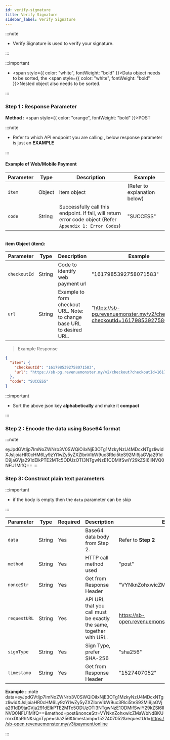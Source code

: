 ```yaml
---
id: verify-signature
title: Verify Signature
sidebar_label: Verify Signature
---
```


:::note

- Verify Signature is used to verify your signature.

:::

:::important

- <span style={{ color: "white", fontWeight: "bold" }}>Data object</span> needs to be sorted, the <span style={{ color: "white", fontWeight: "bold" }}>Nested object</span> also needs to be sorted.

:::

### Step 1 : Response Parameter

**Method :** <span style={{ color: "orange", fontWeight: "bold" }}>POST</span><br/>

:::note

- Refer to which API endpoint you are calling , below response parameter is just an **EXAMPLE**

:::

#### Example of Web/Mobile Payment

| Parameter | Type   | Description                                                                                               | Example                      |
| --------- | ------ | --------------------------------------------------------------------------------------------------------- | ---------------------------- |
| `item`    | Object | item object                                                                                               | (Refer to explanation below) |
| `code`    | String | Successfully call this endpoint. If fail, will return error code object (Refer `Appendix 1: Error Codes`) | "SUCCESS"                    |

<br />
<strong>item Object (item):</strong>

| Parameter    | Type   | Description                                                            | Example                                                                      |
| ------------ | ------ | ---------------------------------------------------------------------- | ---------------------------------------------------------------------------- |
| `checkoutId` | String | Code to identify web payment url                                       | "1617985392758071583"                                                        |
| `url`        | String | Example to form checkout URL. Note: to change base URL to desired URL. | "https://sb-pg.revenuemonster.my/v2/checkout?checkoutId=1617985392758071583" |

> Example Response

```json
{
  "item": {
    "checkoutId": "1617985392758071583",
    "url": "https://sb-pg.revenuemonster.my/v2/checkout?checkoutId=1617985392758071583"
  },
  "code": "SUCCESS"
}
```

:::important

- Sort the above json key **alphabetically** and make it **compact**

:::

### Step 2 : Encode the data using Base64 format

:::note

eyJpdGVtIjp7ImNoZWNrb3V0SWQiOiIxNjE3OTg1MzkyNzU4MDcxNTgzIiwidXJsIjoiaHR0cHM6Ly9zYi1wZy5yZXZlbnVlbW9uc3Rlci5teS92Mi9jaGVja291dD9jaGVja291dElkPTE2MTc5ODUzOTI3NTgwNzE1ODMifSwiY29kZSI6IlNVQ0NFU1MifQ==
:::

### Step 3: Construct plain text parameters

:::important

- if the body is empty then the `data` parameter can be skip

:::

| Parameter    | Type   | Required | Description                                                        | Example                                             |
| ------------ | ------ | -------- | ------------------------------------------------------------------ | --------------------------------------------------- |
| `data`       | String | Yes      | Base64 data body from Step 2.                                      | Refer to **Step 2**                                 |
| `method`     | String | Yes      | HTTP call method used                                              | "post"                                              |
| `nonceStr`   | String | Yes      | Get from Response Header                                           | "VYNknZohxwicZMaWbNdBKUrnrxDtaRhN"                  |
| `requestURL` | String | Yes      | API URL that you call must be exactly the same, together with URL. | https://sb-open.revenuemonster.my/v3/payment/online |
| `signType`   | String | Yes      | Sign Type, prefer SHA-256                                          | "sha256"                                            |
| `timestamp`  | String | Yes      | Get from Response Header                                           | "1527407052"                                        |

**Example**
:::note
data=eyJpdGVtIjp7ImNoZWNrb3V0SWQiOiIxNjE3OTg1MzkyNzU4MDcxNTgzIiwidXJsIjoiaHR0cHM6Ly9zYi1wZy5yZXZlbnVlbW9uc3Rlci5teS92Mi9jaGVja291dD9jaGVja291dElkPTE2MTc5ODUzOTI3NTgwNzE1ODMifSwiY29kZSI6IlNVQ0NFU1MifQ==&#38;method=post&#38;nonceStr=VYNknZohxwicZMaWbNdBKUrnrxDtaRhN&#38;signType=sha256&#38;timestamp=1527407052&#38;requestUrl=https://sb-open.revenuemonster.my/v3/payment/online

:::
